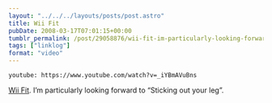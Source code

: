 ```yaml
---
layout: "../../../layouts/posts/post.astro"
title: Wii Fit
pubDate: 2008-03-17T07:01:15+00:00
tumblr_permalink: /post/29058876/wii-fit-im-particularly-looking-forward-to
tags: ["linklog"]
format: "video"
---
```


`youtube: https://www.youtube.com/watch?v=_iYBmAVuBns`

[Wii Fit][1]. I&rsquo;m particularly looking forward to &ldquo;Sticking out your leg&rdquo;.

[1]: https://www.youtube.com/watch?v=_iYBmAVuBns

